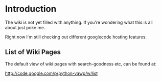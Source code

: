 # Introduction #

The wiki is not yet filled with anything. If you're wondering what this is all about just poke me.

Right now I'm still checking out different googlecode hosting features.

## List of Wiki Pages ##

The default view of wiki pages with search-goodness etc, can be found at:

http://code.google.com/p/python-yawp/w/list